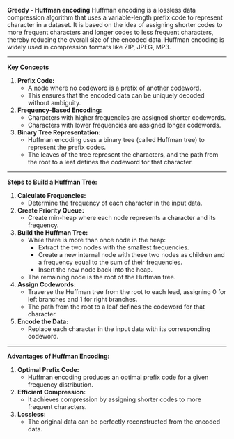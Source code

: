 **Greedy - Huffman encoding**
Huffman encoding is a lossless data compression algorithm that uses a variable-length prefix code to represent character in a dataset. It is based on the idea of assigning shorter codes to more frequent characters and longer codes to less frequent characters, thereby reducing the overall size of the encoded data. Huffman encoding is widely used in compression formats like ZIP, JPEG, MP3.

---
**Key Concepts**
1. **Prefix Code:**
	- A node where no codeword is a prefix of another codeword.
	- This ensures that the encoded data can be uniquely decoded without ambiguity.
2. **Frequency-Based Encoding:**
	- Characters with higher frequencies are assigned shorter codewords.
	- Characters with lower frequencies are assigned longer codewords.
3. **Binary Tree Representation:**
	- Huffman encoding uses a binary tree (called Huffman tree) to represent the prefix codes.
	- The leaves of the tree represent the characters, and the path from the root to a leaf defines the codeword for that character.
---
**Steps to Build a Huffman Tree:**
1. **Calculate Frequencies:**
	- Determine the frequency of each character in the input data.
2. **Create Priority Queue:**
	- Create min-heap where each node represents a character and its frequency.
3. **Build the Huffman Tree:**
	- While there is more than once node in the heap:
		- Extract the two nodes with the smallest frequencies.
		- Create a new internal node with these two nodes as children and a frequency equal to the sum of their frequencies.
		- Insert the new node back into the heap.
	- The remaining node is the root of the Huffman tree.
4. **Assign Codewords:**
	- Traverse the Huffman tree from the root to each lead, assigning 0 for left branches and 1 for right branches.
	- The path from the root to a leaf defines the codeword for that character.
5. **Encode the Data:**
	- Replace each character in the input data with its corresponding codeword.
---
**Advantages of Huffman Encoding:**
1. **Optimal Prefix Code:**
	- Huffman encoding produces an optimal prefix code for a given frequency distribution.
2. **Efficient Compression:**
	- It achieves compression by assigning shorter codes to more frequent characters.
3. **Lossless:**
	- The original data can be perfectly reconstructed from the encoded data.